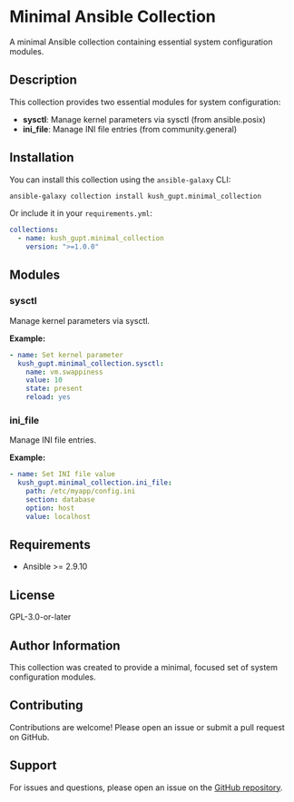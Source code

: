 # Minimal Ansible Collection

A minimal Ansible collection containing essential system configuration modules.

## Description

This collection provides two essential modules for system configuration:

- **sysctl**: Manage kernel parameters via sysctl (from ansible.posix)
- **ini_file**: Manage INI file entries (from community.general)

## Installation

You can install this collection using the `ansible-galaxy` CLI:

```bash
ansible-galaxy collection install kush_gupt.minimal_collection
```

Or include it in your `requirements.yml`:

```yaml
collections:
  - name: kush_gupt.minimal_collection
    version: ">=1.0.0"
```

## Modules

### sysctl

Manage kernel parameters via sysctl.

**Example:**

```yaml
- name: Set kernel parameter
  kush_gupt.minimal_collection.sysctl:
    name: vm.swappiness
    value: 10
    state: present
    reload: yes
```

### ini_file

Manage INI file entries.

**Example:**

```yaml
- name: Set INI file value
  kush_gupt.minimal_collection.ini_file:
    path: /etc/myapp/config.ini
    section: database
    option: host
    value: localhost
```

## Requirements

- Ansible >= 2.9.10

## License

GPL-3.0-or-later

## Author Information

This collection was created to provide a minimal, focused set of system configuration modules.

## Contributing

Contributions are welcome! Please open an issue or submit a pull request on GitHub.

## Support

For issues and questions, please open an issue on the [GitHub repository](https://github.com/kush-gupt/minimal-collection/issues).


